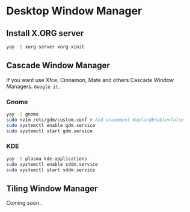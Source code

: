 # Desktop Window Manager

## Install X.ORG server
```bash
yay -S xorg-server xorg-xinit
```

## Cascade Window Manager

If you want use Xfce, Cinnamon, Mate and others Cascade Window Managers. `Google it`.

### Gnome
```bash
yay -S gnome
sudo nvim /etc/gdm/custom.conf # And uncomment WaylandEnable=false
sudo systemctl enable gdm.service
sudo systemctl start gdm.service
```

### KDE
```bash
yay -S plasma kde-applications
sudo systemctl enable sddm.service
sudo systemctl start sddm.service
```

## Tiling Window Manager
Coming soon..
